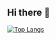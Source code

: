 ## Hi there 👋

<!--
**raul4500/raul4500** is a ✨ _special_ ✨ repository because its `README.md` (this file) appears on your GitHub profile.

Here are some ideas to get you started:

- 🔭 I’m currently working on ...
- 🌱 I’m currently learning ...
- 👯 I’m looking to collaborate on ...
- 🤔 I’m looking for help with ...
- 💬 Ask me about ...
- 📫 How to reach me: ...
- 😄 Pronouns: ...
- ⚡ Fun fact: ...
-->
<div style="width: 200px;">
<a href="https://github.com/rau4500/github-readme-stats" style="width: 100%;">
  <img src="https://github-readme-stats.vercel.app/api/top-langs/?username=raul4500&langs_count=8" alt="Top Langs" />
</a>
</div>
